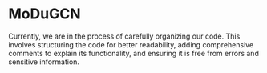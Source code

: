 # MoDuGCN

Currently, we are in the process of carefully organizing our code. This involves structuring the code for better readability, adding comprehensive comments to explain its functionality, and ensuring it is free from errors and sensitive information. 

